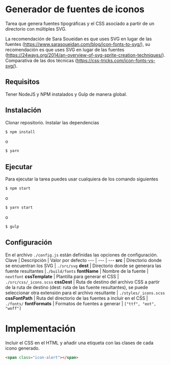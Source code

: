 # Generador de fuentes de iconos
Tarea que genera fuentes tipográficas y el CSS asociado a partir de un directorio con múltiples SVG.

La recomendación de Sara Soueidan es que uses SVG en lugar de las fuentes (https://www.sarasoueidan.com/blog/icon-fonts-to-svg/),
su recomendación es que uses SVG en lugar de las fuentes (https://24ways.org/2014/an-overview-of-svg-sprite-creation-techniques/).
Comparativa de las dos técnicas (https://css-tricks.com/icon-fonts-vs-svg/).

## Requisitos
Tener NodeJS y NPM instalados y Gulp de manera global.

## Instalación
Clonar repositorio.
Instalar las dependencias
```bash
$ npm install
```
o
```bash
$ yarn
```

## Ejecutar

Para ejecutar la tarea puedes usar cualquiera de los comando siguientes

```bash
$ npm start
```
o
```bash
$ yarn start
```
o
```bash
$ gulp
```

## Configuración

En el archivo `./config.js` están definidas las opciones de configuración.
Clave | Descripción | Valor por defecto
--- | --- | ---
**src**  | Directorio donde se encuentran los SVG  | `./src/svg`
**dest** | Directorio donde se generara las fuente resultantes |`./build/fonts`
**fontName** | Nombre de la fuente |    `nextfont`
**cssTemplate** | Plantilla para generar el CSS | `./src/css/_icons.scss`
**cssDest** | Ruta de destino del archivo CSS a partir de la ruta de destino (dest: ruta de las fuente resultantes), se puede seleccionar otra extensión para el archivo resultante | `./styles/_icons.scss`
**cssFontPath** | Ruta del directorio de las fuentes a incluir en el CSS | `./fonts/`
**fontFormats** | Formatos de fuentes a generar | `["ttf", "eot", "woff"]`


# Implementación

Incluir el CSS en el HTML y añadir una etiqueta con las clases de cada icono generado.

```HTML
<span class="icon-alert"></span>
```
